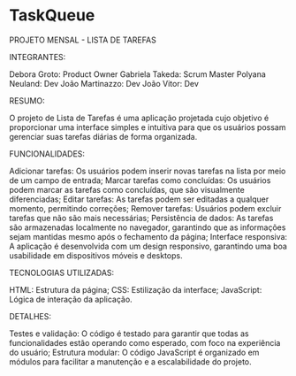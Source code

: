 # TaskQueue
PROJETO MENSAL - LISTA DE TAREFAS

INTEGRANTES:

Debora Groto: Product Owner
Gabriela Takeda: Scrum Master
Polyana Neuland: Dev 
João Martinazzo: Dev 
João Vitor: Dev

RESUMO: 

O projeto de Lista de Tarefas é uma aplicação projetada cujo objetivo é proporcionar uma interface simples e intuitiva para que os usuários possam gerenciar suas tarefas diárias de forma organizada.

FUNCIONALIDADES:

Adicionar tarefas: Os usuários podem inserir novas tarefas na lista por meio de um campo de entrada;
Marcar tarefas como concluídas: Os usuários podem marcar as tarefas como concluídas, que são visualmente diferenciadas;
Editar tarefas: As tarefas podem ser editadas a qualquer momento, permitindo correções;
Remover tarefas: Usuários podem excluir tarefas que não são mais necessárias;
Persistência de dados: As tarefas são armazenadas localmente no navegador, garantindo que as informações sejam mantidas mesmo após o fechamento da página;
Interface responsiva: A aplicação é desenvolvida com um design responsivo, garantindo uma boa usabilidade em dispositivos móveis e desktops.

TECNOLOGIAS UTILIZADAS:

HTML: Estrutura da página;
CSS: Estilização da interface;
JavaScript: Lógica de interação da aplicação.

DETALHES:

Testes e validação: O código é testado para garantir que todas as funcionalidades estão operando como esperado, com foco na experiência do usuário;
Estrutura modular: O código JavaScript é organizado em módulos para facilitar a manutenção e a escalabilidade do projeto.
